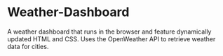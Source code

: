 # Weather-Dashboard

A weather dashboard that runs in the browser and feature dynamically updated HTML and CSS.
Uses the OpenWeather API to retrieve weather data for cities.
